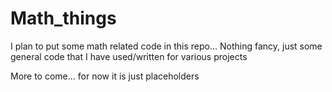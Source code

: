 # Math_things
I plan to put some math related code in this repo... Nothing fancy, just some general code that I have used/written for various projects

More to come... for now it is just placeholders

